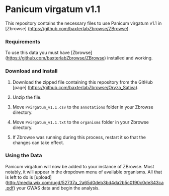 # Panicum virgatum v1.1

This repository contains the necessary files to use Panicum virgatum v1.1 in [Zbrowse] (https://github.com/baxterlabZbrowse/ZBrowse).

### Requirements

To use this data you must have [Zbrowse] (https://github.com/baxterlabZbrowse/ZBrowse) installed and working.

### Download and Install

1. Download the zipped file containing this repository from the GitHub [page] (https://github.com/baxterlabZbrowse/Oryza_Sativa).

2. Unzip the file.

3. Move `Pvirgatum_v1.1.csv` to the `annotations` folder in your Zbrowse directory.

4. Move `Pvirgatum_v1.1.txt` to the `organisms` folder in your Zbrowse directory.

5. If Zbrowse was running during this process, restart it so that the changes can take effect.

### Using the Data

Panicum virgatum will now be added to your instance of ZBrowse. Most notably, it will appear 
in the dropdown menu of available organisms. All that is left to do is [upload] (http://media.wix.com/ugd/52737a_2a65d0deb3bd4da2b5c0190c0de343ca.pdf)
your GWAS data and begin the analysis.
